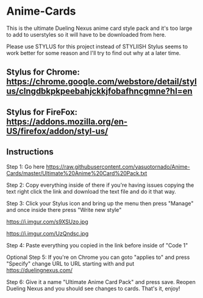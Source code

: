 # Anime-Cards
This is the ultimate Dueling Nexus anime card style pack and it's too large to add to userstyles so it will have to be downloaded from here.

Please use STYLUS for this project instead of STYLIISH
Stylus seems to work better for some reason and I'll try to find out why at a later time.

Stylus for Chrome: https://chrome.google.com/webstore/detail/stylus/clngdbkpkpeebahjckkjfobafhncgmne?hl=en
--
Stylus for FireFox: https://addons.mozilla.org/en-US/firefox/addon/styl-us/
--
Instructions
--
Step 1: Go here https://raw.githubusercontent.com/yasuotornado/Anime-Cards/master/Ultimate%20Anime%20Card%20Pack.txt

Step 2: Copy everything inside of there if you're having issues copying the text right click the link and download the text file and do it that way.

Step 3: Click your Stylus icon and bring up the menu then press "Manage" and once inside there press "Write new style"

https://i.imgur.com/s9XSUzo.jpg

https://i.imgur.com/UzQndsc.jpg

Step 4: Paste everything you copied in the link before inside of "Code 1"

Optional
Step 5: If you're on Chrome you can goto "applies to" and press "Specify" change URL to URL starting with and put https://duelingnexus.com/

Step 6: Give it a name "Ultimate Anime Card Pack" and press save. Reopen Dueling Nexus and you should see changes to cards.
That's it, enjoy!
